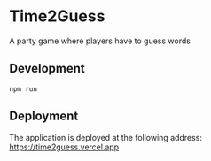 # Time2Guess

A party game where players have to guess words

## Development

```
npm run
```

## Deployment

The application is deployed at the following address: https://time2guess.vercel.app
